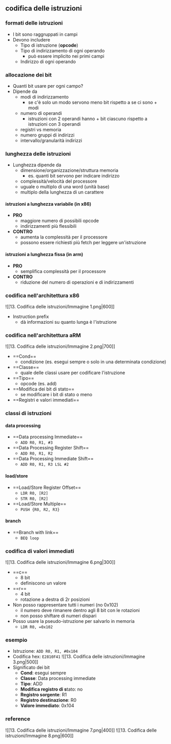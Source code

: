 ## codifica delle istruzioni
### formati delle istruzioni
- I bit sono raggruppati in campi
- Devono includere
	- Tipo di istruzione (**opcode**)
	- Tipo di indirizzamento di ogni operando
		- può essere implicito nei primi campi
	- Indirizzo di ogni operando
### allocazione dei bit
- Quanti bit usare per ogni campo?
- Dipende da
	- modi di indirizzamento
		- se c'è solo un modo servono meno bit rispetto a se ci sono + modi
	- numero di operandi
		- istruzioni con 2 operandi hanno + bit ciascuno rispetto a istruzioni con 3 operandi
	- registri vs memoria
	- numero gruppi di indirizzi 
	- intervallo/granularità indirizzi
### lunghezza delle istruzioni
- Lunghezza dipende da
	- dimensione/organizzazione/struttura memoria
		- es. quanti bit servono per indicare indirizzo
	- complessità/velocità del processore
	- uguale o multiplo di una word (unità base)
	- multiplo della lunghezza di un carattere
#### istruzioni a lunghezza variabile (in x86)
- **PRO**
	- maggiore numero di possibili opcode
	- indirizzamenti più flessibili
- **CONTRO**
	- aumenta la complessità per il processore
	- possono essere richiesti più fetch per leggere un'istruzione
#### istruzioni a lunghezza fissa (in arm)
- **PRO**
	- semplifica complessità per il processore
- **CONTRO**
	- riduzione del numero di operazioni e di indirizzamenti
### codifica nell'architettura x86
![[13. Codifica delle istruzioni/Immagine 1.png|600]]
- Instruction prefix
	- dà informazioni su quanto lunga è l'istruzione

<div style="page-break-after: always;"></div>

### codifica nell'architettura aRM
![[13. Codifica delle istruzioni/Immagine 2.png|700]]
- ==Cond==
	- condizione (es. esegui sempre o solo in una determinata condizione)
- ==Classe==
	- quale delle classi usare per codificare l'istruzione
- ==Tipo==
	- opcode (es. add)
- ==Modifica dei bit di stato==
	- se modificare i bit di stato o meno
- ==Registri e valori immediati==
### classi di istruzioni
#### data processing
- ==Data processing Immediate==
	- ```ADD R0, R1, #3```
- ==Data Processing Register Shift==
	- ```ADD R0, R1, R2```
- ==Data Processing Immediate Shift==
	- ```ADD R0, R1, R3 LSL #2```
#### load/store
- ==Load/Store Register Offset==
	- ```LDR R0, [R2]```
	- ```STR R0, [R2]```
- ==Load/Store Multiple==
	- ```PUSH {R0, R2, R3}```
#### branch
- ==Branch with link==
	- ```BEQ loop```
### codifica di valori immediati
![[13. Codifica delle istruzioni/Immagine 6.png|300]]
- ==c==
	- 8 bit
	- definiscono un valore
- ==r==
	- 4 bit
	- rotazione a destra di 2r posizioni
- Non posso rappresentare tutti i numeri (no 0x102)
	- il numero deve rimanere dentro agli 8 bit con le rotazioni
	- non posso shiftare di numeri dispari
- Posso usare la pseudo-istruzione per salvarlo in memoria
	- ```LDR R0, =0x102```
### esempio
- Istruzione: ```ADD R0, R1, #0x104```
- Codifica hex: ```E2810F41```
![[13. Codifica delle istruzioni/Immagine 3.png|500]]
- Significato dei bit
	- **Cond**: esegui sempre  
	- **Classe**: Data processing immediate 
	- **Tipo**: ADD  
	- **Modifica registro di s**tato: no 
	- **Registro sorgente**: R1  
	- **Registro destinazione**: R0  
	- **Valore immediato**: 0x104
### reference 
![[13. Codifica delle istruzioni/Immagine 7.png|400]]
![[13. Codifica delle istruzioni/Immagine 8.png|600]]
